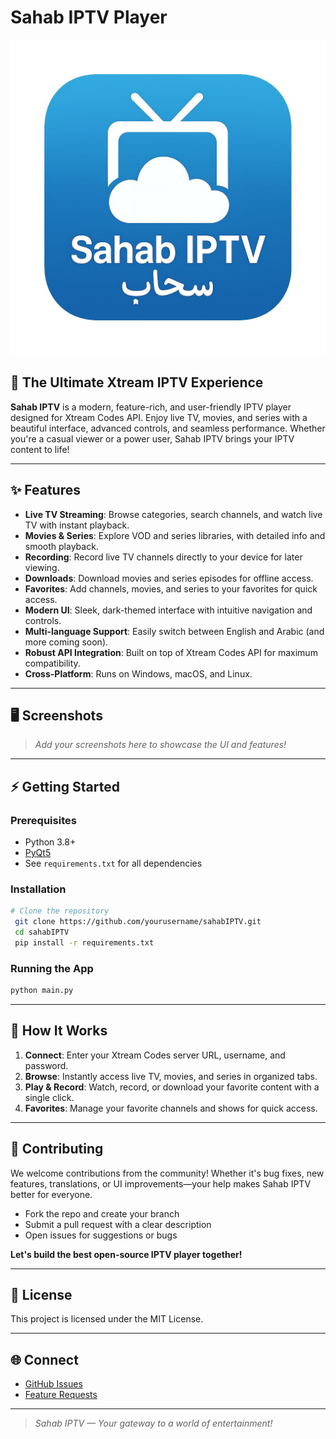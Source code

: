# Sahab IPTV Player

![Sahab IPTV Logo](assets/sahab_icon.jpeg)

## 🚀 The Ultimate Xtream IPTV Experience

**Sahab IPTV** is a modern, feature-rich, and user-friendly IPTV player designed for Xtream Codes API. Enjoy live TV, movies, and series with a beautiful interface, advanced controls, and seamless performance. Whether you're a casual viewer or a power user, Sahab IPTV brings your IPTV content to life!

---

## ✨ Features

- **Live TV Streaming**: Browse categories, search channels, and watch live TV with instant playback.
- **Movies & Series**: Explore VOD and series libraries, with detailed info and smooth playback.
- **Recording**: Record live TV channels directly to your device for later viewing.
- **Downloads**: Download movies and series episodes for offline access.
- **Favorites**: Add channels, movies, and series to your favorites for quick access.
- **Modern UI**: Sleek, dark-themed interface with intuitive navigation and controls.
- **Multi-language Support**: Easily switch between English and Arabic (and more coming soon).
- **Robust API Integration**: Built on top of Xtream Codes API for maximum compatibility.
- **Cross-Platform**: Runs on Windows, macOS, and Linux.

---

## 🖥️ Screenshots

> _Add your screenshots here to showcase the UI and features!_

---

## ⚡ Getting Started

### Prerequisites

- Python 3.8+
- [PyQt5](https://pypi.org/project/PyQt5/)
- See `requirements.txt` for all dependencies

### Installation

```bash
# Clone the repository
 git clone https://github.com/yourusername/sahabIPTV.git
 cd sahabIPTV
 pip install -r requirements.txt
```

### Running the App

```bash
python main.py
```

---

## 🔑 How It Works

1. **Connect**: Enter your Xtream Codes server URL, username, and password.
2. **Browse**: Instantly access live TV, movies, and series in organized tabs.
3. **Play & Record**: Watch, record, or download your favorite content with a single click.
4. **Favorites**: Manage your favorite channels and shows for quick access.

---

## 🤝 Contributing

We welcome contributions from the community! Whether it's bug fixes, new features, translations, or UI improvements—your help makes Sahab IPTV better for everyone.

- Fork the repo and create your branch
- Submit a pull request with a clear description
- Open issues for suggestions or bugs

**Let's build the best open-source IPTV player together!**

---

## 📄 License

This project is licensed under the MIT License.

---

## 🌐 Connect

- [GitHub Issues](https://github.com/yourusername/sahabIPTV/issues)
- [Feature Requests](https://github.com/yourusername/sahabIPTV/discussions)

---

> _Sahab IPTV — Your gateway to a world of entertainment!_
